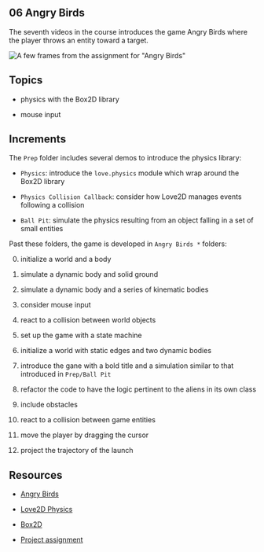 ## 06 Angry Birds

The seventh videos in the course introduces the game Angry Birds where the player throws an entity toward a target.

![A few frames from the assignment for "Angry Birds"](https://github.com/borntofrappe/game-development/blob/main/04%20Angry%20Birds/angry-birds.gif)

## Topics

- physics with the Box2D library

- mouse input

## Increments

The `Prep` folder includes several demos to introduce the physics library:

- `Physics`: introduce the `love.physics` module which wrap around the Box2D library

- `Physics Collision Callback`: consider how Love2D manages events following a collision

- `Ball Pit`: simulate the physics resulting from an object falling in a set of small entities

Past these folders, the game is developed in `Angry Birds *` folders:

0. initialize a world and a body

1. simulate a dynamic body and solid ground

2. simulate a dynamic body and a series of kinematic bodies

3. consider mouse input

4. react to a collision between world objects

5. set up the game with a state machine

6. initialize a world with static edges and two dynamic bodies

7. introduce the gane with a bold title and a simulation similar to that introduced in `Prep/Ball Pit`

8. refactor the code to have the logic pertinent to the aliens in its own class

9. include obstacles

10. react to a collision between game entities

11. move the player by dragging the cursor

12. project the trajectory of the launch

## Resources

- [Angry Birds](https://youtu.be/9iYjOkRDzBs)

- [Love2D Physics](https://love2d.org/wiki/love.physics)

- [Box2D](https://box2d.org/)

- [Project assignment](https://docs.cs50.net/ocw/games/assignments/6/assignment6.html)
